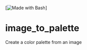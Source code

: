 [![Made with Bash](https://img.shields.io/badge/Made%20with-BASH-blue)]

# image_to_palette
Create a color palette from an image
